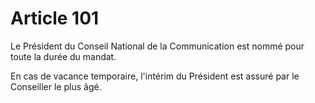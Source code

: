 # Article 101

Le Président du Conseil National de la Communication est nommé pour toute la durée du mandat. 

En cas de vacance temporaire, l'intérim du Président est assuré par le Conseiller le
plus âgé.
